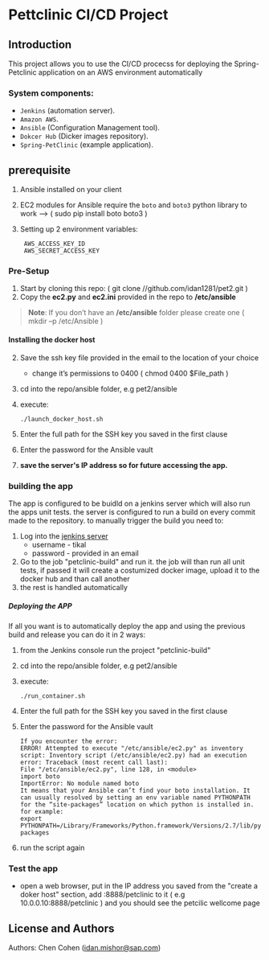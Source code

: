 # Pettclinic CI/CD Project


## Introduction
This project allows you to use the CI/CD procecss for deploying the Spring-Petclinic application on an AWS environment automatically 

### System components:
* `Jenkins` (automation server).
* `Amazon AWS`.
* `Ansible` (Configuration Management tool). 
* `Dokcer Hub` (Dicker images repository).
* `Spring-PetClinic` (example application).


## prerequisite
1.	Ansible installed on your client
2.	EC2 modules for Ansible require the `boto` and `boto3` python library to work --> ( sudo pip install boto boto3 )
3. Setting up 2 environment variables:
 
		AWS_ACCESS_KEY_ID
		AWS_SECRET_ACCESS_KEY

### Pre-Setup
1. Start by cloning this repo: ( git clone //github.com/idan1281/pet2.git )
2.	Copy the **ec2.py** and **ec2.ini** provided in the repo to **/etc/ansible**  
 
>__Note__: If you don’t have an **/etc/ansible** folder please create one ( mkdir –p /etc/Ansible )

####	 Installing the docker host 
2.	Save the ssh key file provided in the email to the location of your choice 
	*  change it’s permissions to 0400 ( chmod 0400 $File_path )3.	cd into the repo/ansible folder, e.g pet2/ansible4.	execute: 

		./launch_docker_host.sh
	 5.	Enter the full path for the SSH key you saved in the first clause6.	Enter the password for the Ansible vault
7. **save the server's IP address so for future accessing the app.**


### building the app
The app is configured to be buidld on a jenkins server which will also run the apps unit tests.
the server is configured to run a build on every commit made to the repository.
to manually trigger the build you need to:

1.	Log into the [jenkins server ](https://www.google.com)
 	* username - tikal
	* password - provided in an email
2.	Go to the job "petclinic-build" and run it. the job will than run all unit tests, if passed it will create a costumized docker image, upload it to the docker hub and than call another 
3. the rest is handled automatically 

##### Deploying the APP
If all you want is to automatically deploy the app and using the previous build and release you can do it in 2 ways:

1.	from the Jenkins console run the project "petclinic-build"
2. cd into the repo/ansible folder, e.g pet2/ansible4.	execute: 

		./run_container.sh
	 5.	Enter the full path for the SSH key you saved in the first clause6.	Enter the password for the Ansible vault

		If you encounter the error: 		ERROR! Attempted to execute "/etc/ansible/ec2.py" as inventory script: Inventory script (/etc/ansible/ec2.py) had an execution error: Traceback (most recent call last):		File "/etc/ansible/ec2.py", line 128, in <module>		import boto		ImportError: No module named boto		It means that your Ansible can’t find your boto installation. It can usually resolved by setting an env variable named PYTHONPATH for the “site-packages” location on which python is installed in. for example: 		export PYTHONPATH=/Library/Frameworks/Python.framework/Versions/2.7/lib/python2.7/site-packages 7.	run the script again

### Test the app
* open a web browser, put in the IP address you saved from the "create a doker host" section, add :8888/petclinic to it ( e.g 10.0.0.10:8888/petclinic ) and you should see the petcilic wellcome page

## License and Authors
Authors: Chen Cohen (idan.mishor@sap.com)